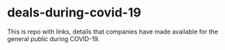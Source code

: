 # deals-during-covid-19
This is repo with links, details that companies have made available for the general public during COVID-19.

